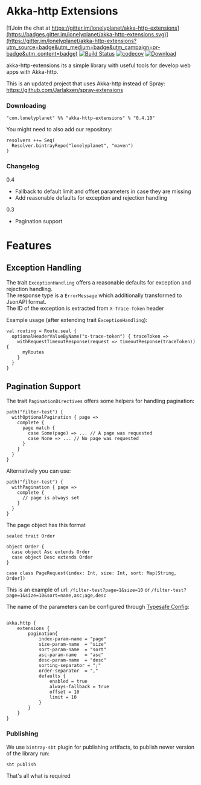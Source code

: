 Akka-http Extensions
================
[![Join the chat at https://gitter.im/lonelyplanet/akka-http-extensions](https://badges.gitter.im/lonelyplanet/akka-http-extensions.svg)](https://gitter.im/lonelyplanet/akka-http-extensions?utm_source=badge&utm_medium=badge&utm_campaign=pr-badge&utm_content=badge)
[![Build Status](https://travis-ci.org/lonelyplanet/akka-http-extensions.svg?branch=master)](https://travis-ci.org/lonelyplanet/akka-http-extensions)
[![codecov](https://codecov.io/gh/lonelyplanet/akka-http-extensions/branch/master/graph/badge.svg)](https://codecov.io/gh/lonelyplanet/akka-http-extensions)
[ ![Download](https://api.bintray.com/packages/lonelyplanet/maven/akka-http-extensions/images/download.svg) ](https://bintray.com/lonelyplanet/maven/akka-http-extensions/_latestVersion)

akka-http-extensions its a simple library with useful tools for develop web apps with Akka-http.

This is an updated project that uses Akka-http instead of Spray: https://github.com/Jarlakxen/spray-extensions


### Downloading

    "com.lonelyplanet" %% "akka-http-extensions" % "0.4.10"
    
You might need to also add our repository:

```
resolvers ++= Seq(
  Resolver.bintrayRepo("lonelyplanet", "maven")
)
```    

### Changelog

0.4
- Fallback to default limit and offset parameters in case they are missing
- Add reasonable defaults for exception and rejection handling

0.3
- Pagination support


# Features

## Exception Handling

The trait `ExceptionHandling` offers a reasonable defaults for exception and rejection handling.  
The response type is a `ErrorMessage` which additionally transformed to JsonAPI format.  
The ID of the exception is extracted from `X-Trace-Token` header  

Example usage (after extending trait `ExceptionHandling`):
```
val routing = Route.seal {
  optionalHeaderValueByName("x-trace-token") { traceToken =>
    withRequestTimeoutResponse(request => timeoutResponse(traceToken)) {
      myRoutes
    }
  }
}
```

## Pagination Support

The trait `PaginationDirectives` offers some helpers for handling pagination:

```
path("filter-test") {
  withOptionalPagination { page =>
    complete {
      page match {
        case Some(page) => ... // A page was requested
        case None => ... // No page was requested
      }
    }
  }
}
```

Alternatively you can use:
```
path("filter-test") {
  withPagination { page =>
    complete {
      // page is always set
    }
  }
}
```

The page object has this format

```
sealed trait Order

object Order {
  case object Asc extends Order
  case object Desc extends Order
}

case class PageRequest(index: Int, size: Int, sort: Map[String, Order])
```

This is an example of url: `/filter-test?page=1&size=10` or `/filter-test?page=1&size=10&sort=name,asc;age,desc`

The name of the parameters can be configured through [Typesafe Config](https://github.com/typesafehub/config):

```

akka.http {
    extensions {
        pagination{
            index-param-name = "page"
            size-param-name  = "size"
            sort-param-name  = "sort"
            asc-param-name   = "asc"
            desc-param-name  = "desc"
            sorting-separator = ";"
            order-separator  = ","
            defaults {
                enabled = true
                always-fallback = true
                offset = 10
                limit = 10
            }
        }
    }
}

```

### Publishing

We use `bintray-sbt` plugin for publishing artifacts, to publish newer version of the library run:
```
sbt publish
```

That's all what is required
